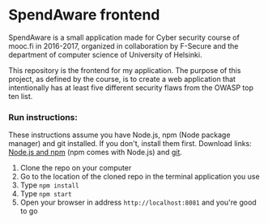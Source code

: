 
# SpendAware frontend

SpendAware is a small application made for Cyber security course of mooc.fi in 2016-2017, organized in collaboration by F-Secure and the department of computer science of University of Helsinki.

This repository is the frontend for my application. The purpose of this project, as defined by the course, is to create a web application that intentionally has at least five different security flaws from the OWASP top ten list.


### Run instructions:

These instructions assume you have Node.js, npm (Node package manager) and git installed. If you don't, install them first. Download links: [Node.js and npm](https://nodejs.org/en/download/) (npm comes with Node.js) and [git](https://git-scm.com/downloads).

1. Clone the repo on your computer
2. Go to the location of the cloned repo in the terminal application you use
3. Type `npm install`
4. Type `npm start`
5. Open your browser in address `http://localhost:8081` and you're good to go
